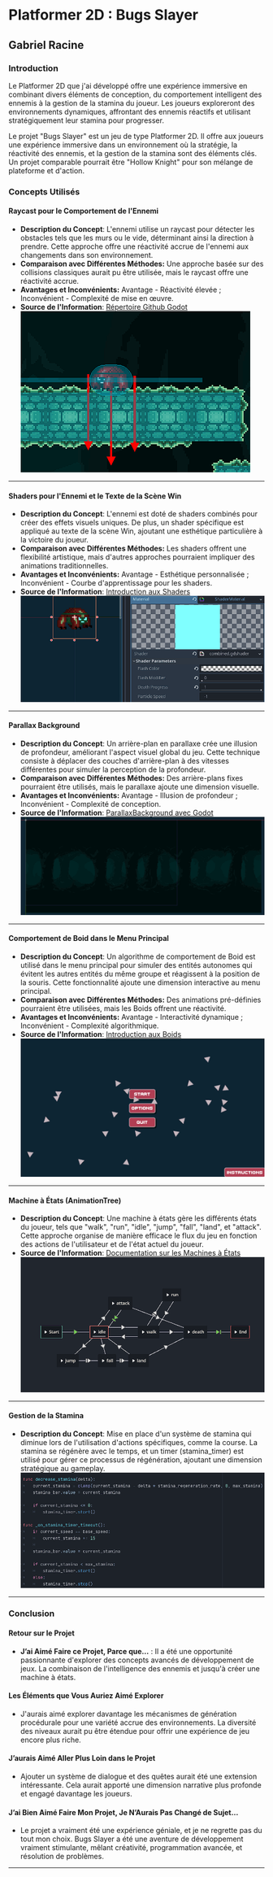 # Platformer 2D : Bugs Slayer

## Gabriel Racine

### Introduction
Le Platformer 2D que j'ai développé offre une expérience immersive en combinant divers éléments de conception, du comportement intelligent des ennemis à la gestion de la stamina du joueur. Les joueurs exploreront des environnements dynamiques, affrontant des ennemis réactifs et utilisant stratégiquement leur stamina pour progresser.

Le projet "Bugs Slayer" est un jeu de type Platformer 2D. Il offre aux joueurs une expérience immersive dans un environnement où la stratégie, la réactivité des ennemis, et la gestion de la stamina sont des éléments clés. Un projet comparable pourrait être "Hollow Knight" pour son mélange de plateforme et d'action.

### Concepts Utilisés

#### Raycast pour le Comportement de l'Ennemi
- **Description du Concept**: L'ennemi utilise un raycast pour détecter les obstacles tels que les murs ou le vide, déterminant ainsi la direction à prendre. Cette approche offre une réactivité accrue de l'ennemi aux changements dans son environnement.
- **Comparaison avec Différentes Méthodes:** Une approche basée sur des collisions classiques aurait pu être utilisée, mais le raycast offre une réactivité accrue.
- **Avantages et Inconvénients:** Avantage - Réactivité élevée ; Inconvénient - Complexité de mise en œuvre.
- **Source de l'Information**: [Répertoire Github Godot](https://github.com/godotengine/godot-demo-projects/tree/master/2d/platformer/enemy)
![Raycast en Action](imgs/raycast.png)

---

#### Shaders pour l'Ennemi et le Texte de la Scène Win
- **Description du Concept**: L'ennemi est doté de shaders combinés pour créer des effets visuels uniques. De plus, un shader spécifique est appliqué au texte de la scène Win, ajoutant une esthétique particulière à la victoire du joueur.
- **Comparaison avec Différentes Méthodes:** Les shaders offrent une flexibilité artistique, mais d'autres approches pourraient impliquer des animations traditionnelles.
- **Avantages et Inconvénients:** Avantage - Esthétique personnalisée ; Inconvénient - Courbe d'apprentissage pour les shaders.
- **Source de l'Information**: [Introduction aux Shaders](https://github.com/nbourre/0sw_notes_cours/tree/main/shaders)
![Effets Visuels avec Shaders](imgs/enemy_shader.png)

---

#### Parallax Background
- **Description du Concept**: Un arrière-plan en parallaxe crée une illusion de profondeur, améliorant l'aspect visuel global du jeu. Cette technique consiste à déplacer des couches d'arrière-plan à des vitesses différentes pour simuler la perception de la profondeur.
- **Comparaison avec Différentes Méthodes:** Des arrière-plans fixes pourraient être utilisés, mais le parallaxe ajoute une dimension visuelle.
- **Avantages et Inconvénients:** Avantage - Illusion de profondeur ; Inconvénient - Complexité de conception.
- **Source de l'Information**: [ParallaxBackground avec Godot](https://github.com/nbourre/0sw_notes_cours/tree/main/parallaxe)
![Parallax Background](imgs/parallax.png)

---

#### Comportement de Boid dans le Menu Principal
- **Description du Concept**: Un algorithme de comportement de Boid est utilisé dans le menu principal pour simuler des entités autonomes qui évitent les autres entités du même groupe et réagissent à la position de la souris. Cette fonctionnalité ajoute une dimension interactive au menu principal.
- **Comparaison avec Différentes Méthodes:** Des animations pré-définies pourraient être utilisées, mais les Boids offrent une réactivité.
- **Avantages et Inconvénients:** Avantage - Interactivité dynamique ; Inconvénient - Complexité algorithmique.
- **Source de l'Information**: [Introduction aux Boids](https://github.com/nbourre/0sw_processing_exemples)
![Comportement de Boid](imgs/boids.png)

---

#### Machine à États (AnimationTree)
- **Description du Concept**: Une machine à états gère les différents états du joueur, tels que "walk", "run", "idle", "jump", "fall", "land", et "attack". Cette approche organise de manière efficace le flux du jeu en fonction des actions de l'utilisateur et de l'état actuel du joueur.
- **Source de l'Information**: [Documentation sur les Machines à États](https://github.com/nbourre/0sw_notes_cours/tree/main/animation_tree)
![Machine à États du Joueur](imgs/animationtree.png)

---

#### Gestion de la Stamina
- **Description du Concept**: Mise en place d'un système de stamina qui diminue lors de l'utilisation d'actions spécifiques, comme la course. La stamina se régénère avec le temps, et un timer (stamina_timer) est utilisé pour gérer ce processus de régénération, ajoutant une dimension stratégique au gameplay.
![Gestion de la Stamina](imgs/stamina_code.png)


---

### Conclusion

#### Retour sur le Projet
- **J’ai Aimé Faire ce Projet, Parce que…** : Il a été une opportunité passionnante d'explorer des concepts avancés de développement de jeux. La combinaison de l'intelligence des ennemis et jusqu'à créer une machine à états.

#### Les Éléments que Vous Auriez Aimé Explorer
- J'aurais aimé explorer davantage les mécanismes de génération procédurale pour une variété accrue des environnements. La diversité des niveaux aurait pu être étendue pour offrir une expérience de jeu encore plus riche.

#### J’aurais Aimé Aller Plus Loin dans le Projet
- Ajouter un système de dialogue et des quêtes aurait été une extension intéressante. Cela aurait apporté une dimension narrative plus profonde et engagé davantage les joueurs.

#### J’ai Bien Aimé Faire Mon Projet, Je N’Aurais Pas Changé de Sujet…
- Le projet a vraiment été une expérience géniale, et je ne regrette pas du tout mon choix. Bugs Slayer a été une aventure de développement vraiment stimulante, mêlant créativité, programmation avancée, et résolution de problèmes.

---
